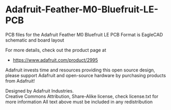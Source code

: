 # Adafruit-Feather-M0-Bluefruit-LE-PCB
PCB files for the Adafruit Feather M0 Bluefruit LE PCB
Format is EagleCAD schematic and board layout

For more details, check out the product page at

  * https://www.adafruit.com/product/2995

Adafruit invests time and resources providing this open source design, 
please support Adafruit and open-source hardware by purchasing 
products from Adafruit!

Designed by Adafruit Industries.  
Creative Commons Attribution, Share-Alike license, check license.txt for more information
All text above must be included in any redistribution